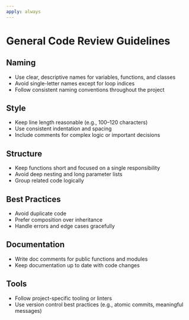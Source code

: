 ```yaml
---
apply: always
---
```


# General Code Review Guidelines

## Naming

- Use clear, descriptive names for variables, functions, and classes
- Avoid single-letter names except for loop indices
- Follow consistent naming conventions throughout the project

## Style

- Keep line length reasonable (e.g., 100–120 characters)
- Use consistent indentation and spacing
- Include comments for complex logic or important decisions

## Structure

- Keep functions short and focused on a single responsibility
- Avoid deep nesting and long parameter lists
- Group related code logically

## Best Practices

- Avoid duplicate code
- Prefer composition over inheritance
- Handle errors and edge cases gracefully

## Documentation

- Write doc comments for public functions and modules
- Keep documentation up to date with code changes

## Tools

- Follow project-specific tooling or linters
- Use version control best practices (e.g., atomic commits, meaningful messages)

